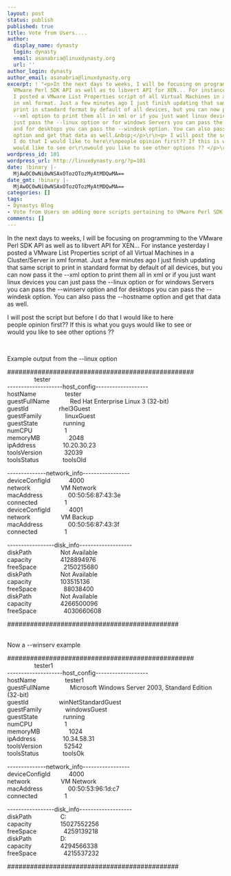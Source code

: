 ```yaml
---
layout: post
status: publish
published: true
title: Vote from Users....
author:
  display_name: dynasty
  login: dynasty
  email: asanabria@linuxdynasty.org
  url: ''
author_login: dynasty
author_email: asanabria@linuxdynasty.org
excerpt: ! "<p>In the next days to weeks, I will be focusing on programming to the
  VMware Perl SDK API as well as to libvert API for XEN... For instance yesterday
  I posted a VMware List Properties script of all Virtual Machines in a Cluster/Server
  in xml format. Just a few minutes ago I just finish updating that same script to
  print in standard format by default of all devices, but you can now pass it the
  --xml option to print them all in xml or if you just want linux devices you can
  just pass the --linux option or for windows Servers you can pass the --winserv option
  and for desktops you can pass the --windesk option. You can also pass the --hostname
  option and get that data as well.&nbsp;</p>\r\n<p> I will post the script but before
  I do that I would like to here\r\npeople opinion first?? If this is what you guys
  would like to see or\r\nwould you like to see other options ?? </p>\r\n<br />"
wordpress_id: 101
wordpress_url: http://linuxdynasty.org/?p=101
date: !binary |-
  MjAwOC0wNi0wNSAxOTozOTozMyAtMDQwMA==
date_gmt: !binary |-
  MjAwOC0wNi0wNSAxOTozOTozMyAtMDQwMA==
categories: []
tags:
- Dynastys Blog
- Vote from Users on adding more scripts pertaining to VMware Perl SDK
comments: []
---
```

<p>In the next days to weeks, I will be focusing on programming to the VMware Perl SDK API as well as to libvert API for XEN... For instance yesterday I posted a VMware List Properties script of all Virtual Machines in a Cluster/Server in xml format. Just a few minutes ago I just finish updating that same script to print in standard format by default of all devices, but you can now pass it the --xml option to print them all in xml or if you just want linux devices you can just pass the --linux option or for windows Servers you can pass the --winserv option and for desktops you can pass the --windesk option. You can also pass the --hostname option and get that data as well.&nbsp;</p>
<p> I will post the script but before I do that I would like to here<br />
people opinion first?? If this is what you guys would like to see or<br />
would you like to see other options ?? </p>
<p><a id="more"></a><a id="more-101"></a></p>
<p>&nbsp;</p>
<p>Example output from the --linux option</p>
<p>#################################################<br />
&nbsp;&nbsp;&nbsp;&nbsp;&nbsp;&nbsp;&nbsp;&nbsp;&nbsp;&nbsp;&nbsp;&nbsp;&nbsp;&nbsp;&nbsp; tester<br />
--------------------host_config-------------------<br />
hostName&nbsp;&nbsp;&nbsp;&nbsp;&nbsp;&nbsp;&nbsp;&nbsp;&nbsp;&nbsp;&nbsp;&nbsp;&nbsp;&nbsp;&nbsp;&nbsp; tester<br />
guestFullName&nbsp;&nbsp;&nbsp;&nbsp;&nbsp;&nbsp;&nbsp;&nbsp;&nbsp;&nbsp;&nbsp; Red Hat Enterprise Linux 3 (32-bit)<br />
guestId&nbsp;&nbsp;&nbsp;&nbsp;&nbsp;&nbsp;&nbsp;&nbsp;&nbsp;&nbsp;&nbsp;&nbsp;&nbsp;&nbsp;&nbsp;&nbsp;&nbsp; rhel3Guest<br />
guestFamily&nbsp;&nbsp;&nbsp;&nbsp;&nbsp;&nbsp;&nbsp;&nbsp;&nbsp;&nbsp;&nbsp;&nbsp;&nbsp; linuxGuest<br />
guestState&nbsp;&nbsp;&nbsp;&nbsp;&nbsp;&nbsp;&nbsp;&nbsp;&nbsp;&nbsp;&nbsp;&nbsp;&nbsp;&nbsp; running<br />
numCPU&nbsp;&nbsp;&nbsp;&nbsp;&nbsp;&nbsp;&nbsp;&nbsp;&nbsp;&nbsp;&nbsp;&nbsp;&nbsp;&nbsp;&nbsp;&nbsp;&nbsp;&nbsp; 1<br />
memoryMB&nbsp;&nbsp;&nbsp;&nbsp;&nbsp;&nbsp;&nbsp;&nbsp;&nbsp;&nbsp;&nbsp;&nbsp;&nbsp;&nbsp;&nbsp;&nbsp; 2048<br />
ipAddress&nbsp;&nbsp;&nbsp;&nbsp;&nbsp;&nbsp;&nbsp;&nbsp;&nbsp;&nbsp;&nbsp;&nbsp;&nbsp;&nbsp;&nbsp; 10.20.30.23<br />
toolsVersion&nbsp;&nbsp;&nbsp;&nbsp;&nbsp;&nbsp;&nbsp;&nbsp;&nbsp;&nbsp;&nbsp;&nbsp; 32039<br />
toolsStatus&nbsp;&nbsp;&nbsp;&nbsp;&nbsp;&nbsp;&nbsp;&nbsp;&nbsp;&nbsp;&nbsp;&nbsp;&nbsp; toolsOld</p>
<p>--------------network_info-----------------<br />
deviceConfigId&nbsp;&nbsp;&nbsp;&nbsp;&nbsp;&nbsp;&nbsp;&nbsp;&nbsp;&nbsp; 4000<br />
network&nbsp;&nbsp;&nbsp;&nbsp;&nbsp;&nbsp;&nbsp;&nbsp;&nbsp;&nbsp;&nbsp;&nbsp;&nbsp;&nbsp;&nbsp;&nbsp;&nbsp; VM Network<br />
macAddress&nbsp;&nbsp;&nbsp;&nbsp;&nbsp;&nbsp;&nbsp;&nbsp;&nbsp;&nbsp;&nbsp;&nbsp;&nbsp;&nbsp; 00:50:56:87:43:3e<br />
connected&nbsp;&nbsp;&nbsp;&nbsp;&nbsp;&nbsp;&nbsp;&nbsp;&nbsp;&nbsp;&nbsp;&nbsp;&nbsp;&nbsp;&nbsp; 1<br />
deviceConfigId&nbsp;&nbsp;&nbsp;&nbsp;&nbsp;&nbsp;&nbsp;&nbsp;&nbsp;&nbsp; 4001<br />
network&nbsp;&nbsp;&nbsp;&nbsp;&nbsp;&nbsp;&nbsp;&nbsp;&nbsp;&nbsp;&nbsp;&nbsp;&nbsp;&nbsp;&nbsp;&nbsp;&nbsp; VM Backup<br />
macAddress&nbsp;&nbsp;&nbsp;&nbsp;&nbsp;&nbsp;&nbsp;&nbsp;&nbsp;&nbsp;&nbsp;&nbsp;&nbsp;&nbsp; 00:50:56:87:43:3f<br />
connected&nbsp;&nbsp;&nbsp;&nbsp;&nbsp;&nbsp;&nbsp;&nbsp;&nbsp;&nbsp;&nbsp;&nbsp;&nbsp;&nbsp;&nbsp; 1</p>
<p>-----------------disk_info-------------------<br />
diskPath&nbsp;&nbsp;&nbsp;&nbsp;&nbsp;&nbsp;&nbsp;&nbsp;&nbsp;&nbsp;&nbsp;&nbsp;&nbsp;&nbsp;&nbsp;&nbsp; Not Available<br />
capacity&nbsp;&nbsp;&nbsp;&nbsp;&nbsp;&nbsp;&nbsp;&nbsp;&nbsp;&nbsp;&nbsp;&nbsp;&nbsp;&nbsp;&nbsp;&nbsp; 4128894976<br />
freeSpace&nbsp;&nbsp;&nbsp;&nbsp;&nbsp;&nbsp;&nbsp;&nbsp;&nbsp;&nbsp;&nbsp;&nbsp;&nbsp;&nbsp;&nbsp; 2150215680<br />
diskPath&nbsp;&nbsp;&nbsp;&nbsp;&nbsp;&nbsp;&nbsp;&nbsp;&nbsp;&nbsp;&nbsp;&nbsp;&nbsp;&nbsp;&nbsp;&nbsp; Not Available<br />
capacity&nbsp;&nbsp;&nbsp;&nbsp;&nbsp;&nbsp;&nbsp;&nbsp;&nbsp;&nbsp;&nbsp;&nbsp;&nbsp;&nbsp;&nbsp;&nbsp; 103515136<br />
freeSpace&nbsp;&nbsp;&nbsp;&nbsp;&nbsp;&nbsp;&nbsp;&nbsp;&nbsp;&nbsp;&nbsp;&nbsp;&nbsp;&nbsp;&nbsp; 88038400<br />
diskPath&nbsp;&nbsp;&nbsp;&nbsp;&nbsp;&nbsp;&nbsp;&nbsp;&nbsp;&nbsp;&nbsp;&nbsp;&nbsp;&nbsp;&nbsp;&nbsp; Not Available<br />
capacity&nbsp;&nbsp;&nbsp;&nbsp;&nbsp;&nbsp;&nbsp;&nbsp;&nbsp;&nbsp;&nbsp;&nbsp;&nbsp;&nbsp;&nbsp;&nbsp; 4266500096<br />
freeSpace&nbsp;&nbsp;&nbsp;&nbsp;&nbsp;&nbsp;&nbsp;&nbsp;&nbsp;&nbsp;&nbsp;&nbsp;&nbsp;&nbsp;&nbsp; 4030660608</p>
<p>#############################################<br />
&nbsp;</p>
<p>Now a --winserv example</p>
<p>#################################################<br />
&nbsp;&nbsp;&nbsp;&nbsp;&nbsp;&nbsp;&nbsp;&nbsp;&nbsp;&nbsp;&nbsp;&nbsp;&nbsp;&nbsp;&nbsp; tester1<br />
--------------------host_config-------------------<br />
hostName&nbsp;&nbsp;&nbsp;&nbsp;&nbsp;&nbsp;&nbsp;&nbsp;&nbsp;&nbsp;&nbsp;&nbsp;&nbsp;&nbsp;&nbsp;&nbsp; tester1<br />
guestFullName&nbsp;&nbsp;&nbsp;&nbsp;&nbsp;&nbsp;&nbsp;&nbsp;&nbsp;&nbsp;&nbsp; Microsoft Windows Server 2003, Standard Edition (32-bit)<br />
guestId&nbsp;&nbsp;&nbsp;&nbsp;&nbsp;&nbsp;&nbsp;&nbsp;&nbsp;&nbsp;&nbsp;&nbsp;&nbsp;&nbsp;&nbsp;&nbsp;&nbsp; winNetStandardGuest<br />
guestFamily&nbsp;&nbsp;&nbsp;&nbsp;&nbsp;&nbsp;&nbsp;&nbsp;&nbsp;&nbsp;&nbsp;&nbsp;&nbsp; windowsGuest<br />
guestState&nbsp;&nbsp;&nbsp;&nbsp;&nbsp;&nbsp;&nbsp;&nbsp;&nbsp;&nbsp;&nbsp;&nbsp;&nbsp;&nbsp; running<br />
numCPU&nbsp;&nbsp;&nbsp;&nbsp;&nbsp;&nbsp;&nbsp;&nbsp;&nbsp;&nbsp;&nbsp;&nbsp;&nbsp;&nbsp;&nbsp;&nbsp;&nbsp;&nbsp; 1<br />
memoryMB&nbsp;&nbsp;&nbsp;&nbsp;&nbsp;&nbsp;&nbsp;&nbsp;&nbsp;&nbsp;&nbsp;&nbsp;&nbsp;&nbsp;&nbsp;&nbsp; 1024<br />
ipAddress&nbsp;&nbsp;&nbsp;&nbsp;&nbsp;&nbsp;&nbsp;&nbsp;&nbsp;&nbsp;&nbsp;&nbsp;&nbsp;&nbsp;&nbsp; 10.34.58.31<br />
toolsVersion&nbsp;&nbsp;&nbsp;&nbsp;&nbsp;&nbsp;&nbsp;&nbsp;&nbsp;&nbsp;&nbsp;&nbsp; 52542<br />
toolsStatus&nbsp;&nbsp;&nbsp;&nbsp;&nbsp;&nbsp;&nbsp;&nbsp;&nbsp;&nbsp;&nbsp;&nbsp;&nbsp; toolsOk</p>
<p>--------------network_info-----------------<br />
deviceConfigId&nbsp;&nbsp;&nbsp;&nbsp;&nbsp;&nbsp;&nbsp;&nbsp;&nbsp;&nbsp; 4000<br />
network&nbsp;&nbsp;&nbsp;&nbsp;&nbsp;&nbsp;&nbsp;&nbsp;&nbsp;&nbsp;&nbsp;&nbsp;&nbsp;&nbsp;&nbsp;&nbsp;&nbsp; VM Network<br />
macAddress&nbsp;&nbsp;&nbsp;&nbsp;&nbsp;&nbsp;&nbsp;&nbsp;&nbsp;&nbsp;&nbsp;&nbsp;&nbsp;&nbsp; 00:50:53:96:1d:c7<br />
connected&nbsp;&nbsp;&nbsp;&nbsp;&nbsp;&nbsp;&nbsp;&nbsp;&nbsp;&nbsp;&nbsp;&nbsp;&nbsp;&nbsp;&nbsp; 1</p>
<p>-----------------disk_info-------------------<br />
diskPath&nbsp;&nbsp;&nbsp;&nbsp;&nbsp;&nbsp;&nbsp;&nbsp;&nbsp;&nbsp;&nbsp;&nbsp;&nbsp;&nbsp;&nbsp;&nbsp; C:<br />
capacity&nbsp;&nbsp;&nbsp;&nbsp;&nbsp;&nbsp;&nbsp;&nbsp;&nbsp;&nbsp;&nbsp;&nbsp;&nbsp;&nbsp;&nbsp;&nbsp; 15027552256<br />
freeSpace&nbsp;&nbsp;&nbsp;&nbsp;&nbsp;&nbsp;&nbsp;&nbsp;&nbsp;&nbsp;&nbsp;&nbsp;&nbsp;&nbsp;&nbsp; 4259139218<br />
diskPath&nbsp;&nbsp;&nbsp;&nbsp;&nbsp;&nbsp;&nbsp;&nbsp;&nbsp;&nbsp;&nbsp;&nbsp;&nbsp;&nbsp;&nbsp;&nbsp; D:<br />
capacity&nbsp;&nbsp;&nbsp;&nbsp;&nbsp;&nbsp;&nbsp;&nbsp;&nbsp;&nbsp;&nbsp;&nbsp;&nbsp;&nbsp;&nbsp;&nbsp; 4294566338<br />
freeSpace&nbsp;&nbsp;&nbsp;&nbsp;&nbsp;&nbsp;&nbsp;&nbsp;&nbsp;&nbsp;&nbsp;&nbsp;&nbsp;&nbsp;&nbsp; 4215537232</p>
<p>#############################################<br />
&nbsp;</p>
<p>&nbsp;</p>

